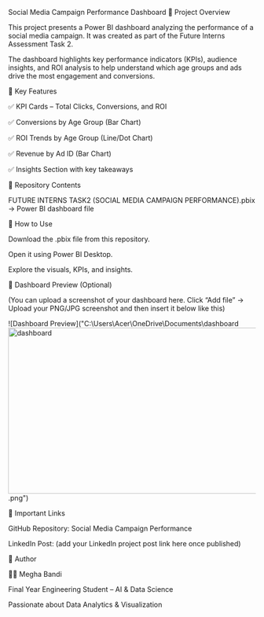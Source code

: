 Social Media Campaign Performance Dashboard
📌 Project Overview

This project presents a Power BI dashboard analyzing the performance of a social media campaign.
It was created as part of the Future Interns Assessment Task 2.

The dashboard highlights key performance indicators (KPIs), audience insights, and ROI analysis to help understand which age groups and ads drive the most engagement and conversions.

🎯 Key Features

✅ KPI Cards – Total Clicks, Conversions, and ROI

✅ Conversions by Age Group (Bar Chart)

✅ ROI Trends by Age Group (Line/Dot Chart)

✅ Revenue by Ad ID (Bar Chart)

✅ Insights Section with key takeaways

📂 Repository Contents

FUTURE INTERNS TASK2 (SOCIAL MEDIA CAMPAIGN PERFORMANCE).pbix → Power BI dashboard file

🚀 How to Use

Download the .pbix file from this repository.

Open it using Power BI Desktop.

Explore the visuals, KPIs, and insights.

📸 Dashboard Preview (Optional)

(You can upload a screenshot of your dashboard here. Click “Add file” → Upload your PNG/JPG screenshot and then insert it below like this)

![Dashboard Preview]("C:\Users\Acer\OneDrive\Documents\dashboard<img width="602" height="338" alt="dashboard" src="https://github.com/user-attachments/assets/720a2764-c668-4039-bf77-7b337239f943" />
.png")

🔗 Important Links

GitHub Repository: Social Media Campaign Performance

LinkedIn Post: (add your LinkedIn project post link here once published)

📌 Author

👩‍💻 Megha Bandi

Final Year Engineering Student – AI & Data Science

Passionate about Data Analytics & Visualization
